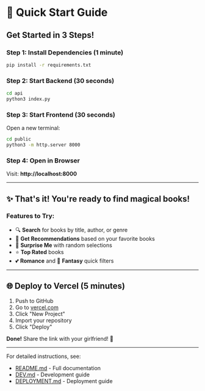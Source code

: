# 🚀 Quick Start Guide

## Get Started in 3 Steps!

### Step 1: Install Dependencies (1 minute)
```bash
pip install -r requirements.txt
```

### Step 2: Start Backend (30 seconds)
```bash
cd api
python3 index.py
```

### Step 3: Start Frontend (30 seconds)
Open a new terminal:
```bash
cd public
python3 -m http.server 8000
```

### Step 4: Open in Browser
Visit: **http://localhost:8000**

---

## ✨ That's it! You're ready to find magical books!

### Features to Try:
- 🔍 **Search** for books by title, author, or genre
- 💝 **Get Recommendations** based on your favorite books
- 🎲 **Surprise Me** with random selections
- ⭐ **Top Rated** books
- 💕 **Romance** and 🧚 **Fantasy** quick filters

---

## 🌐 Deploy to Vercel (5 minutes)

1. Push to GitHub
2. Go to [vercel.com](https://vercel.com)
3. Click "New Project"
4. Import your repository
5. Click "Deploy"

**Done!** Share the link with your girlfriend! 💖

---

For detailed instructions, see:
- [README.md](README.md) - Full documentation
- [DEV.md](DEV.md) - Development guide
- [DEPLOYMENT.md](DEPLOYMENT.md) - Deployment guide
